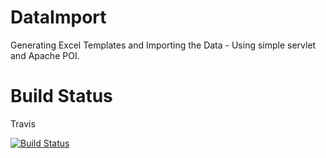 DataImport
==========

Generating Excel Templates and Importing the Data - Using simple servlet and Apache POI.

Build Status
============

Travis

[![Build
Status](https://travis-ci.org/ugupta/DataImport.png?branch=master)](https://travis-ci.org/ugupta/DataImport)
